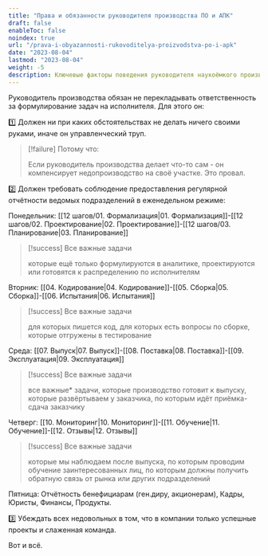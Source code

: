 ```yaml
---
title: "Права и обязанности руководителя производства ПО и АПК"
draft: false
enableToc: false
noindex: true
url: "/prava-i-obyazannosti-rukovoditelya-proizvodstva-po-i-apk"
date: "2023-08-04"
lastmod: "2023-08-04"
weight: -5
description: Ключевые факторы поведения руководителя наукоёмкого производства
---
```


Руководитель производства обязан не перекладывать ответственность за формулирование задач на исполнителя. Для этого он:

1️⃣ Должен ни при каких обстоятельствах не делать ничего своими руками, иначе он управленческий труп.
> [!failure] Потому что:
>
> Если руководитель производства делает что-то сам - он компенсирует недопроизводство на своё участке. Это провал.


2️⃣ Должен требовать соблюдение предоставления регулярной отчётности ведомых подразделений в еженедельном режиме:

Понедельник: [[12 шагов/01. Формализация|01. Формализация]]-[[12 шагов/02. Проектирование|02. Проектирование]]-[[12 шагов/03. Планирование|03. Планирование]]
> [!success] Все важные задачи
>
> которые ещё только формулируются в аналитике, проектируются или готовятся к распределению по исполнителям

Вторник: [[04. Кодирование|04. Кодирование]]-[[05. Сборка|05. Сборка]]-[[06. Испытания|06. Испытания]]
> [!success] Все важные задачи
>
> для которых пишется код, для которых есть вопросы по сборке, которые отгружены в тестирование

Среда: [[07. Выпуск|07. Выпуск]]-[[08. Поставка|08. Поставка]]-[[09. Эксплуатация|09. Эксплуатация]]
> [!success] Все важные задачи
>
> все важные* задачи, которые производство готовит к выпуску, которые развёртываем у заказчика, по которым идёт приёмка-сдача заказчику

Четверг: [[10. Мониторинг|10. Мониторинг]]-[[11. Обучение|11. Обучение]]-[[12. Отзывы|12. Отзывы]]
> [!success] Все важные задачи
>
> которые мы наблюдаем после выпуска, по которым проводим обучение заинтересованных лиц, по которым должны получить обратную связь от рынка или других подразделений

Пятница:
Отчётность бенефициарам (ген.диру, акционерам), Кадры, Юристы, Финансы, Продукты.

3️⃣ Убеждать всех недовольных в том, что в компании только успешные проекты и слаженная команда.

Вот и всё.